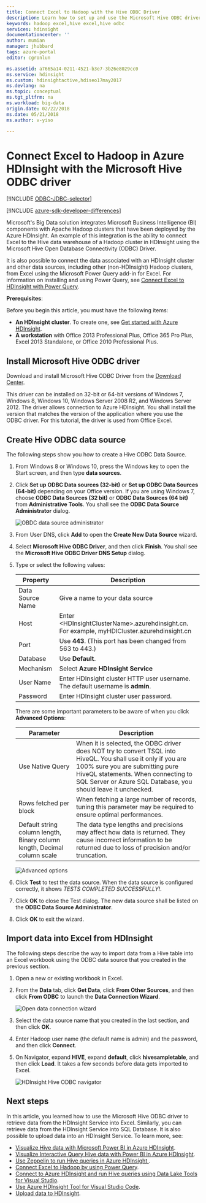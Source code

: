 ```yaml
---
title: Connect Excel to Hadoop with the Hive ODBC Driver
description: Learn how to set up and use the Microsoft Hive ODBC driver for Excel to query data in HDInsight clusters from Microsoft Excel.
keywords: hadoop excel,hive excel,hive odbc
services: hdinsight
documentationcenter: ''
author: mumian
manager: jhubbard
tags: azure-portal
editor: cgronlun

ms.assetid: a7665a14-0211-4521-b3e7-3b26e8029cc0
ms.service: hdinsight
ms.custom: hdinsightactive,hdiseo17may2017
ms.devlang: na
ms.topic: conceptual
ms.tgt_pltfrm: na
ms.workload: big-data
origin.date: 02/22/2018
ms.date: 05/21/2018
ms.author: v-yiso

---
```

# Connect Excel to Hadoop in Azure HDInsight with the Microsoft Hive ODBC driver

[!INCLUDE [ODBC-JDBC-selector](../../../includes/hdinsight-selector-odbc-jdbc.md)]

[!INCLUDE [azure-sdk-developer-differences](../../../includes/azure-sdk-developer-differences.md)]

Microsoft's Big Data solution integrates Microsoft Business Intelligence (BI) components with Apache Hadoop clusters that have been deployed by the Azure HDInsight. An example of this integration is the ability to connect Excel to the Hive data warehouse of a Hadoop cluster in HDInsight using the Microsoft Hive Open Database Connectivity (ODBC) Driver.

It is also possible to connect the data associated with an HDInsight cluster and other data sources, including other (non-HDInsight) Hadoop clusters, from Excel using the Microsoft Power Query add-in for Excel. For information on installing and using Power Query, see [Connect Excel to HDInsight with Power Query][hdinsight-power-query].



**Prerequisites**:

Before you begin this article, you must have the following items:

* **An HDInsight cluster**. To create one, see [Get started with Azure HDInsight](apache-hadoop-linux-tutorial-get-started.md).
* **A workstation** with Office 2013 Professional Plus, Office 365 Pro Plus, Excel 2013 Standalone, or Office 2010 Professional Plus.

## Install Microsoft Hive ODBC driver
Download and install Microsoft Hive ODBC Driver from the [Download Center][hive-odbc-driver-download].

This driver can be installed on 32-bit or 64-bit versions of Windows 7, Windows 8, Windows 10, Windows Server 2008 R2, and Windows Server 2012. The driver allows connection to Azure HDInsight. You shall install the version that matches the version of the application where you use the ODBC driver. For this tutorial, the driver is used from Office Excel.

## Create Hive ODBC data source
The following steps show you how to create a Hive ODBC Data Source.

1. From Windows 8 or Windows 10, press the Windows key to open the Start screen, and then type **data sources**.
2. Click **Set up ODBC Data sources (32-bit)** or **Set up ODBC Data Sources (64-bit)** depending on your Office version. If you are using Windows 7, choose **ODBC Data Sources (32 bit)** or **ODBC Data Sources (64 bit)** from **Administrative Tools**. You shall see the **ODBC Data Source Administrator** dialog.
   
    ![OBDC data source administrator](./media/apache-hadoop-connect-excel-hive-odbc-driver/HDI.SimbaHiveOdbc.DataSourceAdmin1.png "Configure a DSN using ODBC Data Source Administrator")

3. From User DNS, click **Add** to open the **Create New Data Source** wizard.
4. Select **Microsoft Hive ODBC Driver**, and then click **Finish**. You shall see the **Microsoft Hive ODBC Driver DNS Setup** dialog.
5. Type or select the following values:

   | Property | Description |
   | --- | --- |
   |  Data Source Name |Give a name to your data source |
   |  Host |Enter &lt;HDInsightClusterName>.azurehdinsight.cn. For example, myHDICluster.azurehdinsight.cn |
   |  Port |Use <strong>443</strong>. (This port has been changed from 563 to 443.) |
   |  Database |Use <strong>Default</strong>. |
   |  Mechanism |Select <strong>Azure HDInsight Service</strong> |
   |  User Name |Enter HDInsight cluster HTTP user username. The default username is <strong>admin</strong>. |
   |  Password |Enter HDInsight cluster user password. |

    There are some important parameters to be aware of when you click **Advanced Options**:

   | Parameter | Description |
   | --- | --- |
   |  Use Native Query |When it is selected, the ODBC driver does NOT try to convert TSQL into HiveQL. You shall use it only if you are 100% sure you are submitting pure HiveQL statements. When connecting to SQL Server or Azure SQL Database, you should leave it unchecked. |
   |  Rows fetched per block |When fetching a large number of records, tuning this parameter may be required to ensure optimal performances. |
   |  Default string column length, Binary column length, Decimal column scale |The data type lengths and precisions may affect how data is returned. They cause incorrect information to be returned due to loss of precision and/or truncation. |

    ![Advanced options](./media/apache-hadoop-connect-excel-hive-odbc-driver/HDI.HiveOdbc.DataSource.AdvancedOptions1.png "Advanced DSN configuration options")

1. Click **Test** to test the data source. When the data source is configured correctly, it shows *TESTS COMPLETED SUCCESSFULLY!*.
2. Click **OK** to close the Test dialog. The new data source shall be listed on the **ODBC Data Source Administrator**.
3. Click **OK** to exit the wizard.

## Import data into Excel from HDInsight
The following steps describe the way to import data from a Hive table into an Excel workbook using the ODBC data source that you created in the previous section.

1. Open a new or existing workbook in Excel.
2. From the **Data** tab, click **Get Data**, click **From Other Sources**, and then click **From ODBC** to launch the **Data Connection Wizard**.
   
    ![Open data connection wizard](./media/apache-hadoop-connect-excel-hive-odbc-driver/HDI.SimbaHiveOdbc.Excel.DataConnection1.png "Open data connection wizard")
4. Select the data source name that you created in the last section, and then click **OK**.
5. Enter Hadoop user name (the default name is admin) and the password, and then click **Connect**.
6. On Navigator, expand **HIVE**, expand **default**, click **hivesampletable**, and then click **Load**. It takes a few seconds before data gets imported to Excel.

    ![HDInsight Hive ODBC navigator](./media/apache-hadoop-connect-excel-hive-odbc-driver/hdinsight.hive.odbc.navigator.png "Open data connection wizard")


## Next steps
In this article, you learned how to use the Microsoft Hive ODBC driver to retrieve data from the HDInsight Service into Excel. Similarly, you can retrieve data from the HDInsight Service into SQL Database. It is also possible to upload data into an HDInsight Service. To learn more, see:

* [Visualize Hive data with Microsoft Power BI in Azure HDInsight](apache-hadoop-connect-hive-power-bi.md).
* [Visualize Interactive Query Hive data with Power BI in Azure HDInsight](../interactive-query/apache-hadoop-connect-hive-power-bi-directquery.md).
* [Use Zeppelin to run Hive queries in Azure HDInsight ](./../hdinsight-connect-hive-zeppelin.md).
* [Connect Excel to Hadoop by using Power Query](apache-hadoop-connect-excel-power-query.md).
* [Connect to Azure HDInsight and run Hive queries using Data Lake Tools for Visual Studio](apache-hadoop-visual-studio-tools-get-started.md).
* [Use Azure HDInsight Tool for Visual Studio Code](../hdinsight-for-vscode.md).
* [Upload data to HDInsight](./../hdinsight-upload-data.md).

[hdinsight-use-sqoop]: hdinsight-use-sqoop.md
[hdinsight-analyze-flight-data]: hdinsight-analyze-flight-delay-data.md
[hdinsight-use-hive]: hdinsight-use-hive.md
[hdinsight-upload-data]: ../hdinsight-upload-data.md
[hdinsight-power-query]: ../hdinsight-connect-excel-power-query.md

[hive-odbc-driver-download]: http://go.microsoft.com/fwlink/?LinkID=286698
